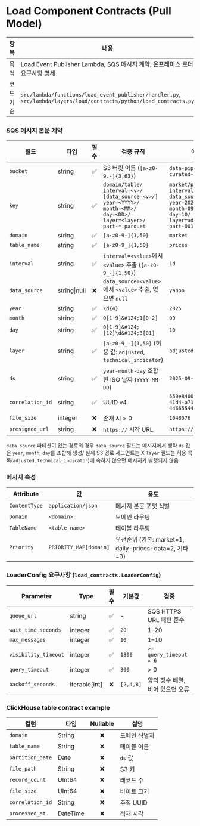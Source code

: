 # Load Component Contracts (Pull Model)

| 항목      | 내용                                                                                                                |
| --------- | ------------------------------------------------------------------------------------------------------------------- |
| 목적      | Load Event Publisher Lambda, SQS 메시지 계약, 온프레미스 로더 요구사항 명세                                         |
| 코드 기준 | `src/lambda/functions/load_event_publisher/handler.py`, `src/lambda/layers/load/contracts/python/load_contracts.py` |

### SQS 메시지 본문 계약

| 필드             | 타입         | 필수 | 검증 규칙                                                                                                                                            | 예시                                                                                                                                              |
| ---------------- | ------------ | :--: | ---------------------------------------------------------------------------------------------------------------------------------------------------- | ------------------------------------------------------------------------------------------------------------------------------------------------- |
| `bucket`         | string       |  ✅  | S3 버킷 이름 (`[a-z0-9.-]{3,63}`)                                                                                                                    | `data-pipeline-curated-dev`                                                                                                                       |
| `key`            | string       |  ✅  | `domain/table/`<br>`interval=<v>/`<br>`[data_source=<v>/]`<br>`year=<YYYY>/`<br>`month=<MM>/`<br>`day=<DD>/`<br>`layer=<layer>/`<br>`part-*.parquet` | `market/prices/`<br>`interval=1d/`<br>`data_source=yahoo/`<br>`year=2025/`<br>`month=09/`<br>`day=10/`<br>`layer=adjusted/`<br>`part-001.parquet` |
| `domain`         | string       |  ✅  | `[a-z0-9-]{1,50}`                                                                                                                                    | `market`                                                                                                                                          |
| `table_name`     | string       |  ✅  | `[a-z0-9_]{1,50}`                                                                                                                                    | `prices`                                                                                                                                          |
| `interval`       | string       |  ✅  | `interval=<value>`에서 `<value>` 추출 (`[a-z0-9_-]{1,50}`)                                                                                           | `1d`                                                                                                                                              |
| `data_source`    | string\|null |  ❌  | `data_source=<value>`에서 `<value>` 추출, 없으면 `null`                                                                                              | `yahoo`                                                                                                                                           |
| `year`           | string       |  ✅  | `\d{4}`                                                                                                                                              | `2025`                                                                                                                                            |
| `month`          | string       |  ✅  | `0[1-9]&#124;1[0-2]`                                                                                                                                 | `09`                                                                                                                                              |
| `day`            | string       |  ✅  | `0[1-9]&#124;[12]\d&#124;3[01]`                                                                                                                      | `10`                                                                                                                                              |
| `layer`          | string       |  ✅  | `[a-z0-9_-]{1,50}` (허용 값: `adjusted`, `technical_indicator`)                                                                                      | `adjusted`                                                                                                                                        |
| `ds`             | string       |  ✅  | `year-month-day` 조합한 ISO 날짜 (`YYYY-MM-DD`)                                                                                                      | `2025-09-10`                                                                                                                                      |
| `correlation_id` | string       |  ✅  | UUID v4                                                                                                                                              | `550e8400-e29b-41d4-a716-446655440000`                                                                                                            |
| `file_size`      | integer      |  ❌  | 존재 시 > 0                                                                                                                                          | `1048576`                                                                                                                                         |
| `presigned_url`  | string       |  ❌  | `https://` 시작 URL                                                                                                                                  | `https://signed-url`                                                                                                                              |

`data_source` 파티션이 없는 경로의 경우 `data_source` 필드는 메시지에서 생략
`ds` 값은 `year`, `month`, `day`를 조합해 생성/ 실제 S3 경로 세그먼트는 X
`layer` 필드는 허용 목록(`adjusted`, `technical_indicator`)에 속하지 않으면 메시지가 발행되지 않음

### 메시지 속성

| Attribute     | 값                     | 용도                                                   |
| ------------- | ---------------------- | ------------------------------------------------------ |
| `ContentType` | `application/json`     | 메시지 본문 포맷 식별                                  |
| `Domain`      | `<domain>`             | 도메인 라우팅                                          |
| `TableName`   | `<table_name>`         | 테이블 라우팅                                          |
| `Priority`    | `PRIORITY_MAP[domain]` | 우선순위 (기본: market=1, daily-prices-data=2, 기타=3) |

### LoaderConfig 요구사항 (`load_contracts.LoaderConfig`)

| Parameter            | Type            | 필수 | 기본값    | 검증                             |
| -------------------- | --------------- | :--: | --------- | -------------------------------- |
| `queue_url`          | string          |  ✅  | -         | SQS HTTPS URL 패턴 준수          |
| `wait_time_seconds`  | integer         |  ✅  | `20`      | 1–20                             |
| `max_messages`       | integer         |  ✅  | `10`      | 1–10                             |
| `visibility_timeout` | integer         |  ✅  | `1800`    | `>= query_timeout × 6`           |
| `query_timeout`      | integer         |  ✅  | `300`     | > 0                              |
| `backoff_seconds`    | iterable\[int\] |  ❌  | `[2,4,8]` | 양의 정수 배열, 비어 있으면 오류 |

### ClickHouse table contract example

| 컬럼             | 타입     | Nullable | 설명          |
| ---------------- | -------- | :------: | ------------- |
| `domain`         | String   |    ❌    | 도메인 식별자 |
| `table_name`     | String   |    ❌    | 테이블 이름   |
| `partition_date` | Date     |    ❌    | `ds` 값       |
| `file_path`      | String   |    ❌    | S3 키         |
| `record_count`   | UInt64   |    ❌    | 레코드 수     |
| `file_size`      | UInt64   |    ❌    | 바이트 크기   |
| `correlation_id` | String   |    ❌    | 추적 UUID     |
| `processed_at`   | DateTime |    ❌    | 적재 시각     |
